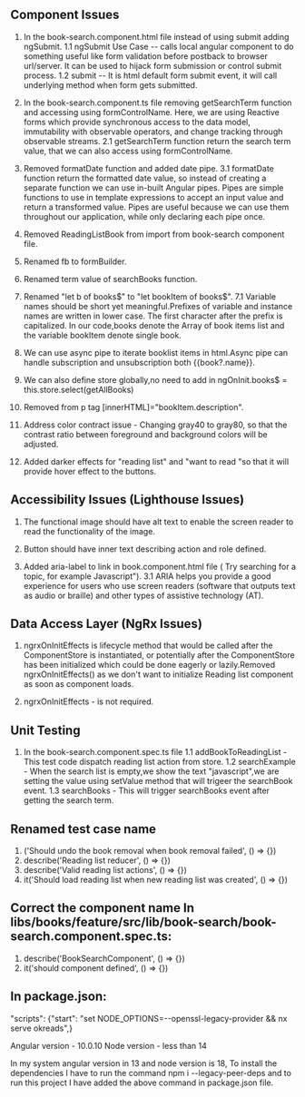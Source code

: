 ## Component Issues

1. In the book-search.component.html file instead of using submit adding ngSubmit.
   1.1 ngSubmit Use Case -- calls local angular component to do something useful like form validation before postback to browser url/server. It can be used to hijack form submission or control submit process.
   1.2 submit -- It is html default form submit event, it will call underlying method when form gets submitted.
2. In the book-search.component.ts file removing getSearchTerm function and accessing using    formControlName.
   Here, we are using Reactive forms which provide synchronous access to the data model, immutability with observable operators, and change tracking through observable streams.
   2.1 getSearchTerm function return the search term value, that we can also access using formControlName.

3. Removed formatDate function and added date pipe.
   3.1 formatDate function return the formatted date value, so instead of creating a separate function we can use in-built Angular pipes.
   Pipes are simple functions to use in template expressions to accept an input value and return a transformed value. Pipes are useful because we can use them throughout our application, while only declaring each pipe once.

4. Removed ReadingListBook from import from book-search component file.
5. Renamed fb to formBuilder.
6. Renamed term value of searchBooks function.
7. Renamed "let b of books$" to "let bookItem of books$".
   7.1 Variable names should be short yet meaningful.Prefixes of variable and instance names are written in lower case. The first character after the prefix is capitalized.
   In our code,books denote the Array of book items list and the variable bookItem denote single book.
8. We can use async pipe to iterate booklist items in html.Async pipe can handle subscription and unsubscription both {{book?.name}}.
9. We can also define store globally,no need to add in ngOnInit.books\$ = this.store.select(getAllBooks)
10. Removed from p tag [innerHTML]="bookItem.description".
11. Address color contract issue - Changing gray40 to gray80, so that the contrast ratio between foreground and background colors will be adjusted.
12. Added darker effects for "reading list" and "want to read "so that it will provide hover effect to the buttons.

## Accessibility Issues (Lighthouse Issues)

1. The functional image should have alt text to enable the screen reader to read the functionality of the image.

2. Button should have inner text describing action and role defined.

3. Added aria-label to link in book.component.html file ( Try searching for a topic, for example Javascript").
 3.1 ARIA helps you provide a good experience for users who use screen readers (software that outputs text as audio or braille) and other types of assistive technology (AT).

## Data Access Layer (NgRx Issues)
1. ngrxOnInitEffects is lifecycle method that would be called after the ComponentStore is instantiated, or potentially after the ComponentStore has been initialized which could be done eagerly or lazily.Removed ngrxOnInitEffects() as we don't want to initialize Reading list component as soon as component loads.

2. ngrxOnInitEffects - is not required.

## Unit Testing

1. In the book-search.component.spec.ts file
   1.1 addBookToReadingList - This test code dispatch reading list action from store.
   1.2 searchExample - When the search list is empty,we show the text "javascript",we are setting the value using setValue method that will trigeer the searchBook event.
   1.3 searchBooks - This will trigger searchBooks event after getting the search term.

## Renamed test case name

1. ('Should undo the book removal when book removal failed', () => {})
2. describe('Reading list reducer', () => {})
3. describe('Valid reading list actions', () => {})
4. it('Should load reading list when new reading list was created', () => {})

## Correct the component name In libs/books/feature/src/lib/book-search/book-search.component.spec.ts:
1. describe('BookSearchComponent', () => {})
2. it('should component defined', () => {})

## In package.json:
"scripts": {"start": "set NODE_OPTIONS=--openssl-legacy-provider && nx serve okreads",}

Angular version - 10.0.10
Node version - less than 14

In my system angular version in 13 and node version is 18, To install the dependencies
I have to run the command npm i --legacy-peer-deps and to run this project I have added 
the above command in package.json file.

